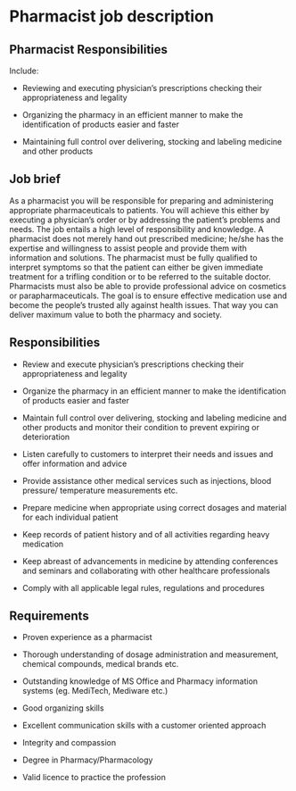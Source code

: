 # Pharmacist job description


## Pharmacist Responsibilities

Include:

* Reviewing and executing physician’s prescriptions checking their appropriateness and legality

* Organizing the pharmacy in an efficient manner to make the identification of products easier and faster

* Maintaining full control over delivering, stocking and labeling medicine and other products


## Job brief

As a pharmacist you will be responsible for preparing and administering appropriate pharmaceuticals to patients. You will achieve this either by executing a physician’s order or by addressing the patient’s problems and needs.
The job entails a high level of responsibility and knowledge. A pharmacist does not merely hand out prescribed medicine; he/she has the expertise and willingness to assist people and provide them with information and solutions.
The pharmacist must be fully qualified to interpret symptoms so that the patient can either be given immediate treatment for a trifling condition or to be referred to the suitable doctor. Pharmacists must also be able to provide professional advice on cosmetics or parapharmaceuticals.
The goal is to ensure effective medication use and become the people’s trusted ally against health issues. That way you can deliver maximum value to both the pharmacy and society.


## Responsibilities

* Review and execute physician’s prescriptions checking their appropriateness and legality

* Organize the pharmacy in an efficient manner to make the identification of products easier and faster

* Maintain full control over delivering, stocking and labeling medicine and other products and monitor their condition to prevent expiring or deterioration

* Listen carefully to customers to interpret their needs and issues and offer information and advice

* Provide assistance other medical services such as injections, blood pressure/ temperature measurements etc.

* Prepare medicine when appropriate using correct dosages and material for each individual patient

* Keep records of patient history and of all activities regarding heavy medication

* Keep abreast of advancements in medicine by attending conferences and seminars and collaborating with other healthcare professionals

* Comply with all applicable legal rules, regulations and procedures


## Requirements

* Proven experience as a pharmacist

* Thorough understanding of dosage administration and measurement, chemical compounds, medical brands etc.

* Outstanding knowledge of MS Office and Pharmacy information systems (eg. MediTech, Mediware etc.)

* Good organizing skills

* Excellent communication skills with a customer oriented approach

* Integrity and compassion

* Degree in Pharmacy/Pharmacology

* Valid licence to practice the profession
